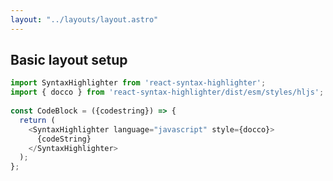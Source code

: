 ```yaml
---
layout: "../layouts/layout.astro"
---
```


## Basic layout setup

```js title="somethingComponent.ts" {4-6}
import SyntaxHighlighter from 'react-syntax-highlighter';
import { docco } from 'react-syntax-highlighter/dist/esm/styles/hljs';
 
const CodeBlock = ({codestring}) => {
  return (
    <SyntaxHighlighter language="javascript" style={docco}>
      {codeString}
    </SyntaxHighlighter>
  );
};
```
